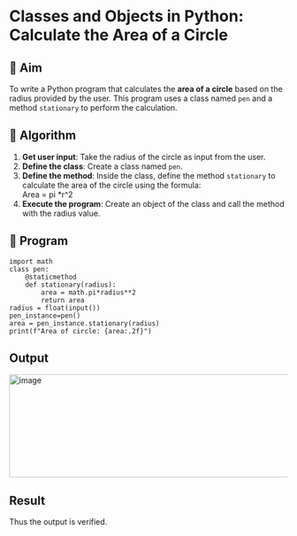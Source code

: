 # Classes and Objects in Python: Calculate the Area of a Circle

## 🎯 Aim
To write a Python program that calculates the **area of a circle** based on the radius provided by the user. This program uses a class named `pen` and a method `stationary` to perform the calculation.

## 🧠 Algorithm
1. **Get user input**: Take the radius of the circle as input from the user.
2. **Define the class**: Create a class named `pen`.
3. **Define the method**: Inside the class, define the method `stationary` to calculate the area of the circle using the formula:  
   Area = pi *r^2 
4. **Execute the program**: Create an object of the class and call the method with the radius value.

## 🧾 Program
~~~
import math
class pen:
    @staticmethod
    def stationary(radius):
        area = math.pi*radius**2
        return area
radius = float(input())
pen_instance=pen()
area = pen_instance.stationary(radius)
print(f"Area of circle: {area:.2f}")
~~~

## Output
<img width="690" height="186" alt="image" src="https://github.com/user-attachments/assets/ee9b4f50-d500-45a0-9077-593cf7b7b4f6" />


## Result
Thus the output is verified.
